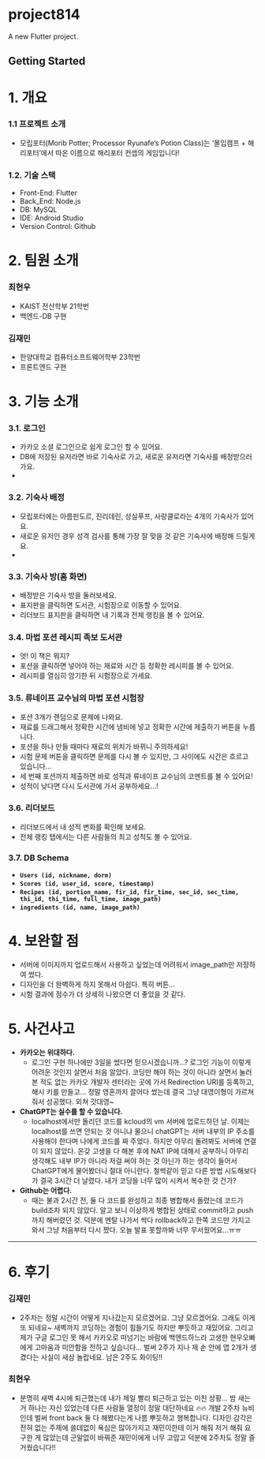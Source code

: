 # project814

A new Flutter project.

## Getting Started

# 1. 개요

### 1.1 프로젝트 소개

- 모립포터(Morib Potter; Processor Ryunafe’s Potion Class)는 ‘몰입캠프 + 해리포터’에서 따온 이름으로 해리포터 컨셉의 게임입니다!

### 1.2. 기술 스택

- Front-End: Flutter
- Back_End: Node.js
- DB: MySQL
- IDE: Android Studio
- Version Control: Github

# 2. 팀원 소개

### 최현우

- KAIST 전산학부 21학번
- 백엔드-DB 구현

### 김재민

- 한양대학교 컴퓨터소프트웨어학부 23학번
- 프론트엔드 구현

# 3. 기능 소개

### 3.1. 로그인
- 카카오 소셜 로그인으로 쉽게 로그인 할 수 있어요.
- DB에 저장된 유저라면 바로 기숙사로 가고, 새로운 유저라면 기숙사를 배정받으러 가요.
- 
### 3.2. 기숙사 배정
- 모립포터에는 아름핀도르, 진리데린, 성실푸프, 사랑클로라는 4개의 기숙사가 있어요.
- 새로운 유저인 경우 성격 검사를 통해 가장 잘 맞을 것 같은 기숙사에 배정해 드릴게요.
- 
### 3.3. 기숙사 방(홈 화면)
- 배정받은 기숙사 방을 둘러보세요.
- 표지판을 클릭하면 도서관, 시험장으로 이동할 수 있어요.
- 리더보드 표지판을 클릭하면 내 기록과 전체 랭킹을 볼 수 있어요.

### 3.4. 마법 포션 레시피 족보 도서관
- 엇! 이 책은 뭐지?
- 포션을 클릭하면 넣어야 하는 재료와 시간 등 정확한 레시피를 볼 수 있어요.
- 레시피를 열심히 암기한 뒤 시험장으로 가세요.

### 3.5. 류네이프 교수님의 마법 포션 시험장
- 포션 3개가 랜덤으로 문제에 나와요.
- 재료를 드래그해서 정확한 시간에 냄비에 넣고 정확한 시간에 제출하기 버튼을 누릅니다.
- 포션을 하나 만들 때마다 재료의 위치가 바뀌니 주의하세요!
- 시험 문제 버튼을 클릭하면 문제를 다시 볼 수 있지만, 그 사이에도 시간은 흐르고 있습니다…
- 세 번째 포션까지 제출하면 바로 성적과 류네이프 교수님의 코멘트를 볼 수 있어요!
- 성적이 낮다면 다시 도서관에 가서 공부하세요…!

### 3.6. 리더보드
- 리더보드에서 내 성적 변화를 확인해 보세요.
- 전체 랭킹 탭에서는 다른 사람들의 최고 성적도 볼 수 있어요.

### 3.7. DB Schema
- **`Users (id, nickname, dorm)`**
- **`Scores (id, user_id, score, timestamp)`**
- **`Recipes (id, portion_name, fir_id, fir_time, sec_id, sec_time, thi_id, thi_time, full_time, image_path)`**
- **`ingredients (id, name, image_path)`**

# 4. 보완할 점
- 서버에 이미지까지 업로드해서 사용하고 싶었는데 어려워서 image_path만 저장하여 썼다.
- 디자인을 더 완벽하게 하지 못해서 아쉽다. 특히 버튼…
- 시험 결과에 점수가 더 상세히 나왔으면 더 좋았을 것 같다.

# 5. 사건사고

- **카카오는 위대하다.**
    - 로그인 구현 하나에만 3일을 썼다면 믿으시겠습니까…? 로그인 기능이 이렇게 어려운 것인지 살면서 처음 알았다. 코딩만 해야 하는 것이 아니라 살면서 눌러본 적도 없는 카카오 개발자 센터라는 곳에 가서 Redirection URI를 등록하고, 해시 키를 만들고… 정말 영혼까지 끌어다 썼는데 결국 그냥 대영이형이 가르쳐줘서 성공했다. 외쳐 갓대영~
- **ChatGPT는 실수를 할 수 있습니다.**
    - localhost에서만 돌리던 코드를 kcloud의 vm 서버에 업로드하던 날. 이제는 localhost를 쓰면 안되는 것 아니냐 물으니 chatGPT는 서버 내부의 IP 주소를 사용해야 한다며 나에게 코드를 짜 주었다. 하지만 아무리 돌려봐도 서버에 연결이 되지 않았다. 온갖 고생을 다 해본 후에 NAT IP에 대해서 공부하니 아무리 생각해도 내부 IP가 아니라 저걸 써야 하는 것 아닌가 하는 생각이 들어서 ChatGPT에게 물어봤더니 절대 아니란다. 철썩같이 믿고 다른 방법 시도해보다가 결국 3시간 더 날렸다. 내가 코딩을 너무 많이 시켜서 복수한 것 건가?
- **Github는 어렵다.**
    - 때는 불과 2시간 전, 둘 다 코드를 완성하고 최종 병합해서 돌렸는데 코드가 build조차 되지 않았다. 알고 보니 이상하게 병합된 상태로 commit하고 push까지 해버렸던 것. 덕분에 멘탈 나가서 싹다 rollback하고 한쪽 코드만 가지고 와서 그냥 처음부터 다시 짰다. 오늘 발표 못할까봐 너무 무서웠어요…ㅠㅠ

---

# 6. 후기

### 김재민

- 2주차는 정말 시간이 어떻게 지나갔는지 모르겠어요. 그냥 모르겠어요. 그래도 이게 또 되네요~ 새벽까지 코딩하는 경험이 힘들기도 하지만 뿌듯하고 재밌어요. 그리고 제가 구글 로그인 못 해서 카카오로 떠넘기는 바람에 백엔드하느라 고생한 현우오빠에게 고마움과 미안함을 전하고 싶습니다… 벌써 2주가 지나 제 손 안에 앱 2개가 생겼다는 사실이 새삼 놀랍네요. 남은 2주도 화이팅!!

### 최현우

- 분명히 새벽 4시에 퇴근했는데 내가 제일 빨리 퇴근하고 있는 미친 상황… 밤 새는거 하나는 자신 있었는데 다른 사람들 열정이 정말 대단하네요 🔥🔥 개발 2주차 뉴비인데 벌써 front back 둘 다 해봤다는게 나름 뿌듯하고 행복합니다. 디자인 감각은 전혀 없는 주제에 쓸데없이 욕심은 많아가지고 재민이한테 이거 해줘 저거 해줘 요구한 게 많았는데 군말없이 바꿔준 재민이에게 너무 고맙고 덕분에 2주차도 정말 즐거웠습니다!!
